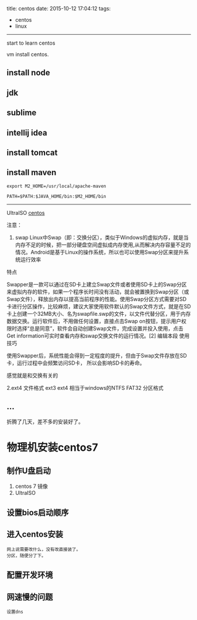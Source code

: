 title: centos
date: 2015-10-12 17:04:12
tags:
- centos
- linux
---
start to learn centos
<!--more-->
vm install centos. 
## install node

## jdk

## sublime

## intellij idea



## install tomcat

## install maven
	
    export M2_HOME=/usr/local/apache-maven

    PATH=$PATH:$JAVA_HOME/bin:$M2_HOME/bin




----
UltraISO
[centos](https://centos.org)

注意：
1. swap
Linux中Swap（即：交换分区），类似于Windows的虚拟内存，就是当内存不足的时候，把一部分硬盘空间虚拟成内存使用,从而解决内存容量不足的情况。Android是基于Linux的操作系统，所以也可以使用Swap分区来提升系统运行效率

特点

Swapper是一款可以通过在SD卡上建立Swap文件或者使用SD卡上的Swap分区来虚拟内存的软件，如果一个程序长时间没有活动，就会被置换到Swap分区（或Swap文件），释放出内存以提高当前程序的性能。使用Swap分区方式需要对SD卡进行分区操作，比较麻烦，建议大家使用软件默认的Swap文件方式，就是在SD卡上创建一个32MB大小、名为swapfile.swp的文件，以文件代替分区，用于内存数据交换。运行软件后，不用做任何设置，直接点击Swap on按钮，提示用户权限时选择“总是同意”，软件会自动创建Swap文件，完成设置并投入使用，点击Get information可实时查看内存和swap交换文件的运行情况。[2]
编辑本段
使用技巧

使用Swapper后，系统性能会得到一定程度的提升，但由于Swap文件存放在SD卡，运行过程中会频繁访问SD卡，
所以会影响SD卡的寿命。


感觉就是和交换有关的


2.ext4
文件格式   ext3  ext4
相当于windows的NTFS FAT32 分区格式


...
---
折腾了几天，差不多的安装好了。
# 物理机安装centos7

## 制作U盘启动 
1.	centos 7 镜像
2.	UltraISO

## 设置bios启动顺序

## 进入centos安装
	网上说需要改什么，没有改直接装了。
	分区，随便分了下。

## 配置开发环境

## 网速慢的问题
	设置dns










































